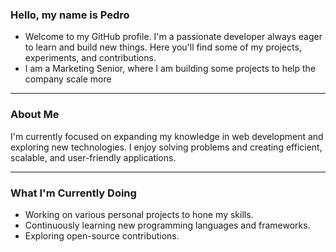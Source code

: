 ### Hello, my name is Pedro
- Welcome to my GitHub profile. I'm a passionate developer always eager to learn and build new things. Here you'll find some of my projects, experiments, and contributions.
- I am a Marketing Senior, where I am building some projects to help the company scale more
___
### About Me
I'm currently focused on expanding my knowledge in web development and exploring new technologies. I enjoy solving problems and creating efficient, scalable, and user-friendly applications.
___
### What I'm Currently Doing
- Working on various personal projects to hone my skills.
- Continuously learning new programming languages and frameworks.
- Exploring open-source contributions.
